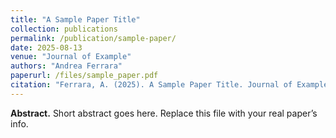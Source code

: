 ```yaml
---
title: "A Sample Paper Title"
collection: publications
permalink: /publication/sample-paper/
date: 2025-08-13
venue: "Journal of Example"
authors: "Andrea Ferrara"
paperurl: /files/sample_paper.pdf
citation: "Ferrara, A. (2025). A Sample Paper Title. Journal of Example."
---
```


**Abstract.** Short abstract goes here. Replace this file with your real paper’s info.
